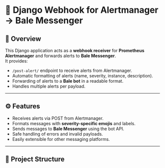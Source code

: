 # 🔗 Django Webhook for Alertmanager → Bale Messenger

## 📖 Overview
This Django application acts as a **webhook receiver** for **Prometheus Alertmanager** and forwards alerts to **Bale Messenger**.  
It provides:  
- `/post-alert/` endpoint to receive alerts from Alertmanager.  
- Automatic formatting of alerts (name, severity, instance, description).  
- Forwarding of alerts to a **Bale bot** in a readable format.  
- Handles multiple alerts per payload.  

---

## ⚙️ Features
- Receives alerts via POST from Alertmanager.  
- Formats messages with **severity-specific emojis** and labels.  
- Sends messages to **Bale Messenger** using the bot API.  
- Safe handling of errors and invalid payloads.  
- Easily extensible for other messaging platforms.  

---

## 📂 Project Structure
